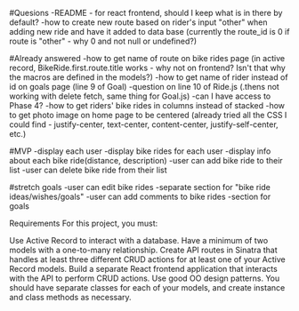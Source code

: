 #Quesions
-README - for react frontend, should I keep what is in there by default?
-how to create new route based on rider's input "other" when adding new ride and have it added to data base (currently the route_id is 0 if route is "other" - why 0 and not null or undefined?)

#Already answered
-how to get name of route on bike rides page (in active record, BikeRide.first.route.title works - why not on frontend? Isn't that why the macros are defined in the models?)
-how to get name of rider instead of id on goals page (line 9 of Goal)
-question on line 10 of Ride.js (.thens not working with delete fetch, same thing for Goal.js)
-can I have access to Phase 4?
-how to get riders' bike rides in columns instead of stacked
-how to get photo image on home page to be centered (already tried all the CSS I could find - justify-center, text-center, content-center, justify-self-center, etc.)

#MVP
-display each user
-display bike rides for each user
-display info about each bike ride(distance, description)
-user can add bike ride to their list
-user can delete bike ride from their list

#stretch goals
-user can edit bike rides
-separate section for "bike ride ideas/wishes/goals"
-user can add comments to bike rides
-section for goals



Requirements
For this project, you must:

Use Active Record to interact with a database.
Have a minimum of two models with a one-to-many relationship.
Create API routes in Sinatra that handles at least three different CRUD actions for at least one of your Active Record models.
Build a separate React frontend application that interacts with the API to perform CRUD actions.
Use good OO design patterns. You should have separate classes for each of your models, and create instance and class methods as necessary.